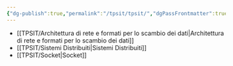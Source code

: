 ```yaml
---
{"dg-publish":true,"permalink":"/tpsit/tpsit/","dgPassFrontmatter":true}
---
```


- [[TPSIT/Architettura di rete e formati per lo scambio dei dati\|Architettura di rete e formati per lo scambio dei dati]]
- [[TPSIT/Sistemi Distribuiti\|Sistemi Distribuiti]]
- [[TPSIT/Socket\|Socket]]